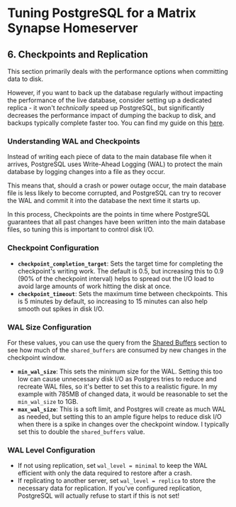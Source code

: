 # Tuning PostgreSQL for a Matrix Synapse Homeserver

## 6. Checkpoints and Replication

This section primarily deals with the performance options when committing data to disk.

However, if you want to back up the database regularly without impacting the performance of the live
database, consider setting up a dedicated replica - it won't _technically_ speed up PostgreSQL, but
significantly decreases the performance impact of dumping the backup to disk, and backups typically
complete faster too. You can find my guide on this [here](https://gist.github.com/tcpipuk/f68fb199ea8b1c1bdf48833fde86b418).

### Understanding WAL and Checkpoints

Instead of writing each piece of data to the main database file when it arrives, PostgreSQL uses
Write-Ahead Logging (WAL) to protect the main database by logging changes into a file as they occur.

This means that, should a crash or power outage occur, the main database file is less likely to
become corrupted, and PostgreSQL can try to recover the WAL and commit it into the database the
next time it starts up.

In this process, Checkpoints are the points in time where PostgreSQL guarantees that all past
changes have been written into the main database files, so tuning this is important to control disk
I/O.

### Checkpoint Configuration

- **`checkpoint_completion_target`**: Sets the target time for completing the checkpoint's writing
  work. The default is 0.5, but increasing this to 0.9 (90% of the checkpoint interval) helps to
  spread out the I/O load to avoid large amounts of work hitting the disk at once.
- **`checkpoint_timeout`**: Sets the maximum time between checkpoints. This is 5 minutes by
  default, so increasing to 15 minutes can also help smooth out spikes in disk I/O.

### WAL Size Configuration

For these values, you can use the query from the [Shared Buffers](3-memory.md#shared-buffers)
section to see how much of the `shared_buffers` are consumed by new changes in the checkpoint
window.

- **`min_wal_size`**: This sets the minimum size for the WAL. Setting this too low can cause
  unnecessary disk I/O as Postgres tries to reduce and recreate WAL files, so it's better to set
  this to a realistic figure. In my example with 785MB of changed data, it would be reasonable to
  set the `min_wal_size` to 1GB.
- **`max_wal_size`**: This is a soft limit, and Postgres will create as much WAL as needed, but
  setting this to an ample figure helps to reduce disk I/O when there is a spike in changes over
  the checkpoint window. I typically set this to double the `shared_buffers` value.

### WAL Level Configuration

- If not using replication, set `wal_level = minimal` to keep the WAL efficient with only the data
  required to restore after a crash.
- If replicating to another server, set `wal_level = replica` to store the necessary data for
  replication. If you've configured replication, PostgreSQL will actually refuse to start if this
  is not set!
